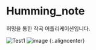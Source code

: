 # Humming_note
허밍을 통한 작곡 어플리케이션입니다.

![Test1](https://user-images.githubusercontent.com/37868661/61281898-5f58ec00-a7f5-11e9-95ae-21bb6c72238b.JPG)
![image](https://user-images.githubusercontent.com/37868661/61282307-16556780-a7f6-11e9-94b4-13b18f0204ca.png) {:.aligncenter}

